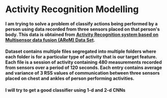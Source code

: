 # Activity Recognition Modelling
#### I am trying to solve a problem of classify actions being performed by a person using data recorded from three sensors placed on that person's body. This data is obtained from [Activity Recognition system based on Multisensor data fusion (AReM) Data Set](https://archive.ics.uci.edu/ml/datasets/Activity+Recognition+system+based+on+Multisensor+data+fusion+(AReM)).
#### Dataset contains multiple files segregated into multiple folders where each folder is for a particular type of activity that is our target feature. Each file is a session of activity containing 480 measurements recorded from sensors over a period of 120 seconds. Each entry contains average and variance of 3 RSS values of communication between three sensors placed on chest and ankles of person performing activities.
#### I will try to get a good classifier using 1-d and 2-d CNNs